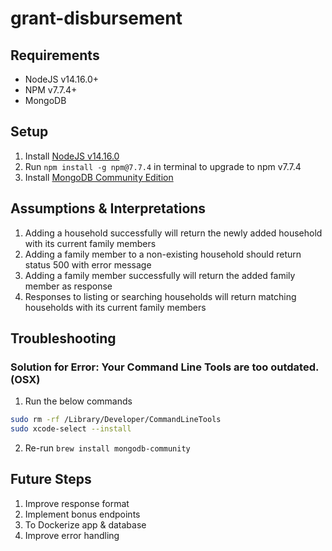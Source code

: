 # grant-disbursement

## Requirements

- NodeJS v14.16.0+
- NPM v7.7.4+
- MongoDB

## Setup

1. Install [NodeJS v14.16.0](https://nodejs.org/ko/blog/release/v14.16.0/)
2. Run `npm install -g npm@7.7.4` in terminal to upgrade to npm v7.7.4
3. Install [MongoDB Community Edition](https://docs.mongodb.com/manual/administration/install-community/)

## Assumptions & Interpretations

1. Adding a household successfully will return the newly added household with its current family members
1. Adding a family member to a non-existing household should return status 500 with error message
1. Adding a family member successfully will return the added family member as response
1. Responses to listing or searching households will return matching households with its current family members

## Troubleshooting

### Solution for Error: Your Command Line Tools are too outdated. (OSX)

1. Run the below commands

```sh
sudo rm -rf /Library/Developer/CommandLineTools
sudo xcode-select --install
```

2. Re-run `brew install mongodb-community`

## Future Steps

1. Improve response format
1. Implement bonus endpoints
1. To Dockerize app & database
1. Improve error handling
